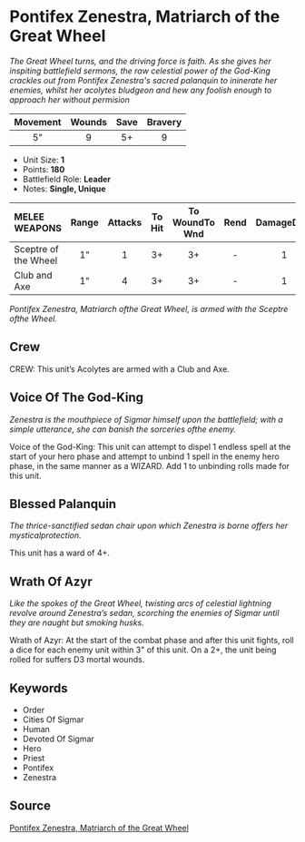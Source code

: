 # Pontifex Zenestra, Matriarch of the Great Wheel

_The Great Wheel turns, and the driving force is faith. As she gives her inspiting battlefield sermons, the raw celestial power of the God-King crackles out from Pontifex Zenestra's sacred palanquin to ininerate her enemies, whilst her acolytes bludgeon and hew any foolish enough to approach her without permision_


| Movement | Wounds | Save | Bravery |
|:--------:|:------:|:----:|:-------:|
| 5" | 9 | 5+ | 9 |

* Unit Size: **1**
* Points: **180**
* Battlefield Role: **Leader**
* Notes: **Single, Unique**

| MELEE WEAPONS | Range | Attacks | To Hit | To WoundTo Wnd | Rend | DamageDmg |
|:---|:--:|:--:|:--:|:--:|:--:|:--:|
| Sceptre of the Wheel | 1" | 1 | 3+ | 3+ | - | 1 |
| Club and Axe | 1" | 4 | 3+ | 3+ | - | 1 |


_Pontifex Zenestra, Matriarch ofthe Great Wheel, is armed with the Sceptre ofthe Wheel._

## Crew

CREW: This unit’s Acolytes are armed with a Club and Axe.

## Voice Of The God-King

_Zenestra is the mouthpiece of Sigmar himself upon the battlefield; with a simple utterance, she can banish the sorceries ofthe enemy._

Voice of the God-King: This unit can attempt to dispel 1 endless spell at the start of your hero phase and attempt to unbind 1 spell in the enemy hero phase, in the same manner as a WIZARD. Add 1 to unbinding rolls made for this unit.

## Blessed Palanquin

_The thrice-sanctified sedan chair upon which Zenestra is borne offers her mysticalprotection._

This unit has a ward of 4+.

## Wrath Of Azyr

_Like the spokes of the Great Wheel, twisting arcs of celestial lightning revolve around Zenestra’s sedan, scorching the enemies of Sigmar until they are naught but smoking husks._

Wrath of Azyr:  At the start of the combat phase and after this unit fights, roll a dice for each enemy unit within 3" of this unit. On a 2+, the unit being rolled for suffers D3 mortal wounds.

## Keywords

* Order
* Cities Of Sigmar
* Human
* Devoted Of Sigmar
* Hero
* Priest
* Pontifex
* Zenestra


## Source

[Pontifex Zenestra, Matriarch of the Great Wheel](https://wahapedia.ru/aos3/factions/cities-of-sigmar/Pontifex-Zenestra-Matriarch-of-the-Great-Wheel)
